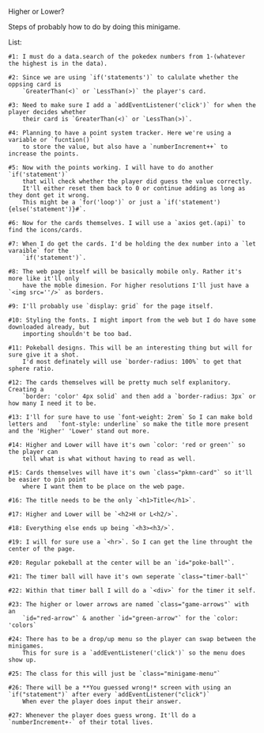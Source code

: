 Higher or Lower?

Steps of probably how to do by doing this minigame.

List:
    
    #1: I must do a data.search of the pokedex numbers from 1-(whatever the highest is in the data).
    
    #2: Since we are using `if('statements')` to calulate whether the oppsing card is
        `GreaterThan(<)` or `LessThan(>)` the player's card.
    
    #3: Need to make sure I add a `addEventListener('click')` for when the player decides whether
        their card is `GreaterThan(<)` or `LessThan(>)`.
    
    #4: Planning to have a point system tracker. Here we're using a variable or `fucntion()`
        to store the value, but also have a `numberIncrement++` to increase the points.
    
    #5: Now with the points working. I will have to do another `if('statement')`
        that will check whether the player did guess the value correctly.
        It'll either reset them back to 0 or continue adding as long as they dont get it wrong.
        This might be a `for('loop')` or just a `if('statement'){else('statement')}#`.
    
    #6: Now for the cards themselves. I will use a `axios get.(api)` to find the icons/cards.
    
    #7: When I do get the cards. I'd be holding the dex number into a `let varaible` for the
        `if('statement')`.
    
    #8: The web page itself will be basically mobile only. Rather it's more like it'll only 
        have the moble dimesion. For higher resolutions I'll just have a `<img src=''/>` as borders.
    
    #9: I'll probably use `display: grid` for the page itself.
    
    #10: Styling the fonts. I might import from the web but I do have some downloaded already, but
        importing shouldn't be too bad.
    
    #11: Pokeball designs. This will be an interesting thing but will for sure give it a shot.
        I'd most definately will use `border-radius: 100%` to get that sphere ratio.
    
    #12: The cards themselves will be pretty much self explanitory. Creating a
        `border: 'color' 4px solid` and then add a `border-radius: 3px` or how many I need it to be.
    
    #13: I'll for sure have to use `font-weight: 2rem` So I can make bold letters and   `font-style: underline` so make the title more present and the 'Higher' 'Lower' stand out more.
    
    #14: Higher and Lower will have it's own `color: 'red or green'` so the player can
        tell what is what without having to read as well.
    
    #15: Cards themselves will have it's own `class="pkmn-card"` so it'll be easier to pin point
        where I want them to be place on the web page.
    
    #16: The title needs to be the only `<h1>Title</h1>`.
    
    #17: Higher and Lower will be `<h2>H or L<h2/>`.
    
    #18: Everything else ends up being `<h3><h3/>`.
    
    #19: I will for sure use a `<hr>`. So I can get the line throught the center of the page.
    
    #20: Regular pokeball at the center will be an `id="poke-ball"`.
    
    #21: The timer ball will have it's own seperate `class="timer-ball"`
    
    #22: Within that timer ball I will do a `<div>` for the timer it self.
    
    #23: The higher or lower arrows are named `class="game-arrows"` with an
        `id="red-arrow"` & another `id="green-arrow"` for the `color: 'colors`
    
    #24: There has to be a drop/up menu so the player can swap between the minigames.
        This for sure is a `addEventListener('click')` so the menu does show up.
    
    #25: The class for this will just be `class="minigame-menu"`
    
    #26: There will be a **You guessed wrong!* screen with using an `if("statement")` after every `addEventListener("click")`
        When ever the player does input their answer.
    
    #27: Whenever the player does guess wrong. It'll do a `numberIncrement+-` of their total lives.